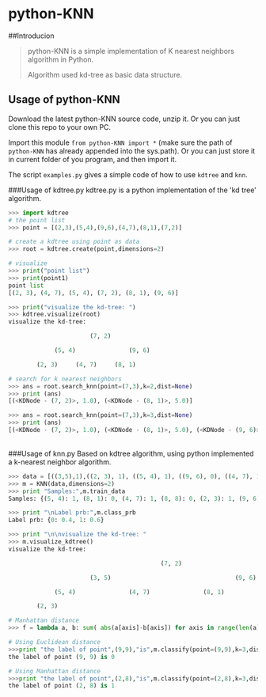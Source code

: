 
python-KNN
===

##Introducion
> python-KNN is a simple implementation of K nearest
> neighbors algorithm in Python.
>
> Algorithm used kd-tree as basic data structure.

## Usage of python-KNN

Download the latest python-KNN source code, unzip it. Or you can just clone this repo to your own PC.

Import this module `from python-KNN import *` (make sure the path of `python-KNN` has already appended into the sys.path). Or you can just store it in current folder of you program, and then import it.

The script `examples.py` gives a simple code of how to use `kdtree` and `knn`.

###Usage of kdtree.py
kdtree.py is a python implementation of the 'kd tree' algorithm.

```python
>>> import kdtree
# the point list
>>> point = [(2,3),(5,4),(9,6),(4,7),(8,1),(7,2)]

# create a kdtree using point as data
>>> root = kdtree.create(point,dimensions=2)

# visualize
>>> print("point list")
>>> print(point1)
point list
[(2, 3), (4, 7), (5, 4), (7, 2), (8, 1), (9, 6)]

>>> print("visualize the kd-tree: ")
>>> kdtree.visualize(root)
visualize the kd-tree: 

                       (7, 2)                  

             (5, 4)               (9, 6)        

        (2, 3)     (4, 7)     (8, 1)

# search for k nearest neighbors
>>> ans = root.search_knn(point=(7,3),k=2,dist=None)
>>> print (ans)
[(<KDNode - (7, 2)>, 1.0), (<KDNode - (8, 1)>, 5.0)]

>>> ans = root.search_knn(point=(7,3),k=3,dist=None)
>>> print (ans)
[(<KDNode - (7, 2)>, 1.0), (<KDNode - (8, 1)>, 5.0), (<KDNode - (9, 6)>, 13.0)]
```


​    
###Usage of knn.py
Based on kdtree algorithm, using python implemented a k-nearest neighbor algorithm.

```python
>>> data = [((3,5),1),((2, 3), 1), ((5, 4), 1), ((9, 6), 0), ((4, 7), 1), ((8, 1), 0), ((7, 2), 1), ((8, 8), 0)]
>>> m = KNN(data,dimensions=2)
>>> print "Samples:",m.train_data
Samples: {(5, 4): 1, (8, 1): 0, (4, 7): 1, (8, 8): 0, (2, 3): 1, (9, 6): 0, (7, 2): 1, (3, 5): 1}

>>> print "\nLabel prb:",m.class_prb
Label prb: {0: 0.4, 1: 0.6}

>>> print "\n\nvisualize the kd-tree: "
>>> m.visualize_kdtree()
visualize the kd-tree:

                                           (7, 2)

                       (3, 5)                                   (9, 6)

             (5, 4)               (4, 7)               (8, 1)               (8, 8)

        (2, 3)

# Manhattan distance
>>> f = lambda a, b: sum( abs(a[axis]-b[axis]) for axis in range(len(a)))     

# Using Euclidean distance
>>>print "the label of point",(9,9),"is",m.classify(point=(9,9),k=3,dist=None)
the label of point (9, 9) is 0

# Using Manhattan distance
>>>print "the label of point",(2,8),"is",m.classify(point=(2,8),k=3,dist=f)
the label of point (2, 8) is 1
```

